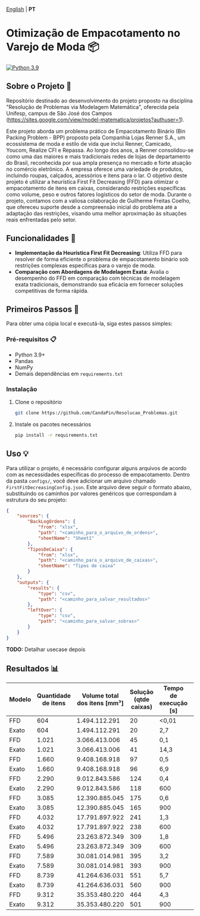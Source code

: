 [English](README.en.md) | **PT**

# Otimização de Empacotamento no Varejo de Moda 📦
[![Python 3.9](https://img.shields.io/badge/python-3.9-blue.svg)](https://www.python.org/downloads/release/python-3918/)

## Sobre o Projeto 📖
Repositório destinado ao desenvolvimento do projeto proposto na disciplina "Resolução de Problemas via Modelagem Matemática", oferecida pela Unifesp, campus de São José dos Campos (https://sites.google.com/view/model-matematica/projetos?authuser=1).

Este projeto aborda um problema prático de Empacotamento Binário (Bin Packing Problem - BPP) proposto pela Companhia Lojas Renner S.A., um ecossistema de moda e estilo de vida que inclui Renner, Camicado, Youcom, Realize CFI e Repassa. Ao longo dos anos, a Renner consolidou-se como uma das maiores e mais tradicionais redes de lojas de departamento do Brasil, reconhecida por sua ampla presença no mercado e forte atuação no comércio eletrônico. A empresa oferece uma variedade de produtos, incluindo roupas, calçados, acessórios e itens para o lar. O objetivo deste projeto é utilizar a heurística First Fit Decreasing (FFD) para otimizar o empacotamento de itens em caixas, considerando restrições específicas como volume, peso e outros fatores logísticos do setor de moda. Durante o projeto, contamos com a valiosa colaboração de Guilherme Freitas Coelho, que ofereceu suporte desde a compreensão inicial do problema até a adaptação das restrições, visando uma melhor aproximação às situações reais enfrentadas pelo setor.

## Funcionalidades 🌟
- **Implementação da Heurística First Fit Decreasing**: Utiliza FFD para resolver de forma eficiente o problema de empacotamento binário sob restrições complexas específicas para o varejo de moda.
- **Comparação com Abordagens de Modelagem Exata**: Avalia o desempenho do FFD em comparação com técnicas de modelagem exata tradicionais, demonstrando sua eficácia em fornecer soluções competitivas de forma rápida.

## Primeiros Passos 🚀
Para obter uma cópia local e executá-la, siga estes passos simples:

### Pré-requisitos 📋
- Python 3.9+
- Pandas
- NumPy
- Demais dependências em `requirements.txt`

### Instalação
1. Clone o repositório
   ```sh
   git clone https://github.com/CandaPin/Resolucao_Problemas.git
   ```
2. Instale os pacotes necessários
   ```sh
   pip install -r requirements.txt
   ```

## Uso 💡
Para utilizar o projeto, é necessário configurar alguns arquivos de acordo com as necessidades específicas do processo de empacotamento. Dentro da pasta `configs/`, você deve adicionar um arquivo chamado `FirstFitDecreasingConfig.json`. Este arquivo deve seguir o formato abaixo, substituindo os caminhos por valores genéricos que correspondam à estrutura do seu projeto:

```json
{
    "sources": {
        "BackLogOrdens": {
            "from": "xlsx",
            "path": "<caminho_para_o_arquivo_de_ordens>",
            "sheetName": "Sheet1"
        },
        "TiposDeCaixa": {
            "from": "xlsx",
            "path": "<caminho_para_o_arquivo_de_caixas>",
            "sheetName": "Tipos de caixa"
        }
    },
    "outputs": {
        "results": {
            "type": "csv",
            "path": "<caminho_para_salvar_resultados>"
        },
        "leftOver": {
            "type": "csv",
            "path": "<caminho_para_salvar_sobras>"
        }
    }
}
```

**TODO:** Detalhar usecase depois

## Resultados 📊
| Modelo | Quantidade de itens | Volume total dos itens [mm³] | Solução (qtde caixas) | Tempo de execução [s] | GAP (%) | Limitante inferior |
|--------|---------------------|------------------------------|-----------------------|----------------------|---------|--------------------|
| FFD    | 604                 | 1.494.112.291                | 20                    | <0,01                | 0,00%   | 20                 |
| Exato  | 604                 | 1.494.112.291                | 20                    | 2,7                  | 0,00%   | 20                 |
| FFD    | 1.021               | 3.066.413.006                | 45                    | 0,1                  | 8,89%   | 41                 |
| Exato  | 1.021               | 3.066.413.006                | 41                    | 14,3                 | 0,00%   | 41                 |
| FFD    | 1.660               | 9.408.168.918                | 97                    | 0,5                  | 1,03%   | 96                 |
| Exato  | 1.660               | 9.408.168.918                | 96                    | 6,9                  | 0,00%   | 96                 |
| FFD    | 2.290               | 9.012.843.586                | 124                   | 0,4                  | 7,26%   | 115                |
| Exato  | 2.290               | 9.012.843.586                | 118                   | 600                  | 2,54%   | 115                |
| FFD    | 3.085               | 12.390.885.045               | 175                   | 0,6                  | 8,00%   | 161                |
| Exato  | 3.085               | 12.390.885.045               | 165                   | 900                  | 2,42%   | 161                |
| FFD    | 4.032               | 17.791.897.922               | 241                   | 1,3                  | 2,07%   | 236                |
| Exato  | 4.032               | 17.791.897.922               | 238                   | 600                  | 0,84%   | 236                |
| FFD    | 5.496               | 23.263.872.349               | 309                   | 1,8                  | 1,29%   | 305                |
| Exato  | 5.496               | 23.263.872.349               | 309                   | 600                  | 1,29%   | 305                |
| FFD    | 7.589               | 30.081.014.981               | 395                   | 3,2                  | 1,77%   | 388                |
| Exato  | 7.589               | 30.081.014.981               | 393                   | 900                  | 1,27%   | 388                |
| FFD    | 8.739               | 41.264.636.031               | 551                   | 5,7                  | 0,73%   | 547                |
| Exato  | 8.739               | 41.264.636.031               | 560                   | 900                  | 2,32%   | 547                |
| FFD    | 9.312               | 35.353.480.220               | 464                   | 4,3                  | 1,08%   | 459                |
| Exato  | 9.312               | 35.353.480.220               | 501                   | 900                  | 8,38%   | 459                |
